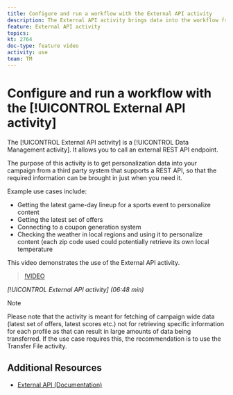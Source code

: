 ```yaml
---
title: Configure and run a workflow with the External API activity
description: The External API activity brings data into the workflow from an external system via a REST API call. 
feature: External API activity
topics:   
kt: 2764
doc-type: feature video
activity: use
team: TM
---
```


# Configure and run a workflow with the [!UICONTROL External API activity]

The [!UICONTROL External API activity] is a [!UICONTROL Data Management activity]. It allows you to call an external REST API endpoint. 

The purpose of this activity is to get personalization data into your campaign from a third party system that supports a REST API, so that the required information can be brought in just when you need it.

Example use cases include:

* Getting the latest game-day lineup for a sports event to personalize content
* Getting the latest set of offers
* Connecting to a coupon generation system
* Checking the weather in local regions and using it to personalize content (each zip code used could potentially retrieve its own local temperature

This video demonstrates the use of the External API activity.
  
  >[!VIDEO](https://video.tv.adobe.com/v/28200/?quality=12)
  
  *[!UICONTROL External API activity] (06:48 min)*

>[!NOTE]
>
>Please note that the activity is meant for fetching of campaign wide data (latest set of offers, latest scores etc.) not for retrieving specific information for each profile as that can result in large amounts of data being transferred. If the use case requires this, the recommendation is to use the Transfer File activity.

## Additional Resources

* [ External API (Documentation)](https://docs.adobe.com/content/help/en/campaign-standard/using/managing-processes-and-data/data-management-activities/external-api.html)
  